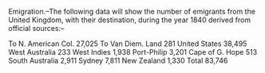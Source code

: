 Emigration.–The following data will show
                    the number of emigrants from the United Kingdom, with their
                    destination, during the year 1840 derived from official
                    sources:–To N. American Col. 27,025 To Van Diem. Land 281 United States 38,495 West
                    Australia 233 West Indies 1,938 Port-Philip 3,201 Cape of G. Hope 513
                    South Australia 2,911 Sydney 7,811 New Zealand 1,330 Total 83,746